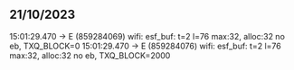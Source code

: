 
## 21/10/2023
15:01:29.470 -> E (859284069) wifi: esf_buf: t=2 l=76 max:32, alloc:32 no eb, TXQ_BLOCK=0
15:01:29.470 -> E (859284076) wifi: esf_buf: t=2 l=76 max:32, alloc:32 no eb, TXQ_BLOCK=2000

